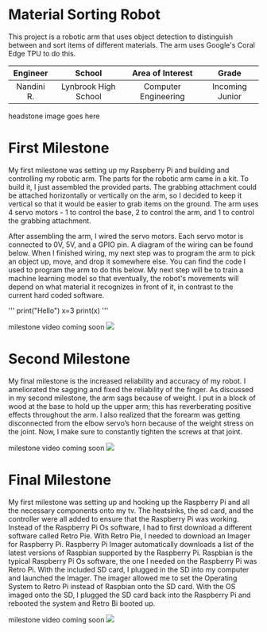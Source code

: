 ﻿# Material Sorting Robot
This project is a robotic arm that uses object detection to distinguish between and sort items of different materials. The arm uses Google's Coral Edge TPU to do this. 

| **Engineer** | **School** | **Area of Interest** | **Grade** |
|:--:|:--:|:--:|:--:|
| Nandini R. | Lynbrook High School | Computer Engineering | Incoming Junior

headstone image goes here
  
# First Milestone
<p>My first milestone was setting up my Raspberry Pi and building and controlling my robotic arm. The parts for the robotic arm came in a kit. To build it, I just assembled the provided parts. The grabbing attachment could be attached horizontally or vertically on the arm, so I decided to keep it vertical so that it would be easier to grab items on the ground. The  arm uses 4 servo motors - 1 to control the base, 2 to control the arm, and 1 to control the grabbing attachment.</p> <p>After assembling the arm, I wired the servo motors. Each servo motor is connected to 0V, 5V, and a GPIO pin. A diagram of the wiring can be found below. When I finished wiring, my next step was to program the arm to pick an object up, move, and drop it somewhere else. You can find the code I used to program the arm to do this below. My next step will be to train a machine learning model so that eventually, the robot's movements will depend on what material it recognizes in front of it, in contrast to the current hard coded software.</p> 

'''
print("Hello")
x=3
print(x)
'''


<!-- milestone video here-->
milestone video coming soon 
<img src = "https://mir-s3-cdn-cf.behance.net/project_modules/disp/35771931234507.564a1d2403b3a.gif">

# Second Milestone
My final milestone is the increased reliability and accuracy of my robot. I ameliorated the sagging and fixed the reliability of the finger. As discussed in my second milestone, the arm sags because of weight. I put in a block of wood at the base to hold up the upper arm; this has reverberating positive effects throughout the arm. I also realized that the forearm was getting disconnected from the elbow servo’s horn because of the weight stress on the joint. Now, I make sure to constantly tighten the screws at that joint.

<!-- milestone video here-->
milestone video coming soon 
<img src = "https://mir-s3-cdn-cf.behance.net/project_modules/disp/35771931234507.564a1d2403b3a.gif">
# Final Milestone
  

My first milestone was setting up and hooking up the Raspberry Pi and all the necessary components onto my tv. The heatsinks, the sd card, and the controller were all added to ensure that the Raspberry Pi was working. Instead of the Raspberry Pi Os software, I had to first download a different software called Retro Pie. With Retro Pie, I needed to download an Imager for Raspberry Pi. Raspberry Pi Imager automatically downloads a list of the latest versions of Raspbian supported by the Raspberry Pi. Raspbian is the typical Raspberry Pi Os software, the one I needed on the Raspberry Pi was Retro Pi. With the included SD card, I plugged in the SD into my computer and launched the Imager. The imager allowed me to set the Operating System to Retro Pi instead of Raspbian onto the SD card. With the OS imaged onto the SD, I plugged the SD card back into the Raspberry Pi and rebooted the system and Retro Bi booted up.

<!-- milestone video here-->
milestone video coming soon 
<img src = "https://mir-s3-cdn-cf.behance.net/project_modules/disp/35771931234507.564a1d2403b3a.gif">
